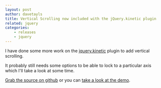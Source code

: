 ```yaml
---
layout: post
author: davetayls
title: Vertical Scrolling now included with the jQuery.kinetic plugin
related: jquery
categories:
    - releases
    - jquery
---
```

I have done some more work on the [jquery.kinetic](http://davetayls.me/jquery.kinetic/) plugin to add vertical scrolling.

It probably still needs some options to be able to lock to a particular axis which I'll take a look at some time.

[Grab the source on github](http://github.com/davetayls/jquery.kinetic) or you can [take a look at the demo](http://davetayls.me/jquery.kinetic/).



